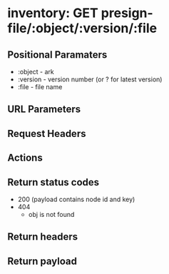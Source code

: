 # inventory: GET presign-file/:object/:version/:file

## Positional Paramaters
- :object - ark
- :version - version number (or ? for latest version)
- :file - file name

## URL Parameters

## Request Headers

## Actions

## Return status codes
- 200 (payload contains node id and key)
- 404
  - obj is not found

## Return headers

## Return payload

